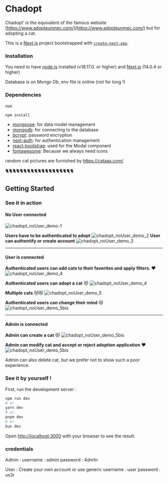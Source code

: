 
# Chadopt

Chadopt' is the equivalent of the famous website [https://www.adopteunmec.com/](https://www.adopteunmec.com/) but for adopting a cat. 

This is a [Next.js](https://nextjs.org/) project bootstrapped with [`create-next-app`](https://github.com/vercel/next.js/tree/canary/packages/create-next-app).

### Installation
You need to have [node.js](https://nodejs.org/en/download) installed (v18.17.0. or higher)
and [Next.js](https://nextjs.org/docs/getting-started/installation) (14.0.4 or higher)

Database is on Mongo Db, env file is online (not for long !)


### Dependencies
run
```bash
npm install
```
-   [mongoose](https://mongoosejs.com/docs/): for data model management
-   [mongodb](https://www.npmjs.com/package/mongodb): for connecting to the database
-   [bcrypt](https://www.npmjs.com/package/bcrypt): password encryption
-   [next-auth](https://www.npmjs.com/package/next-auth): for authentication management
-   [react-bootstrap](https://www.npmjs.com/package/react-bootstrap): used for the Modal component
-   [fontawesome](https://www.npmjs.com/package/react-fontawesome): Because we always need icons

random cat pictures are furnished by https://cataas.com/

🐈🐈🐈🐈🐈🐈🐈🐈🐈🐈🐈🐈🐈🐈🐈🐈🐈🐈🐈
## Getting Started

### See it in action


#### No User connected
![chadopt_noUser_demo-1](https://raw.githubusercontent.com/NataYOlie/chadopt/master/public/demo/intro_chadopt.gif)

**Users have to be authenticated to adopt**
![chadopt_noUser_demo_2](https://github.com/NataYOlie/chadopt/blob/master/public/demo/2_userCantAdoptIfNotConnected.gif?raw=true)
**User can authentify or create account** 
![chadopt_noUser_demo_3](https://github.com/NataYOlie/chadopt/blob/master/public/demo/3_createAccount.gif?raw=true)
- - - 
#### User is connected
**Authenticated users can add cats to their favorites and apply filters. ❤️**
![chadopt_noUser_demo_4](https://github.com/NataYOlie/chadopt/blob/master/public/demo/4_userCanFilterFavorites.gif?raw=true)

**Authenticated users can adopt a cat** 😻
![chadopt_noUser_demo_4](https://github.com/NataYOlie/chadopt/blob/master/public/demo/5_userCanAdoptCat.gif?raw=true)

**Multiple cats** 😻😻
![chadopt_noUser_demo_5](https://github.com/NataYOlie/chadopt/blob/master/public/demo/5bis_UsercanAdopt2cats.gif?raw=true)

**Authenticated users can change their mind** 😿
![chadopt_noUser_demo_5bis](https://github.com/NataYOlie/chadopt/blob/master/public/demo/6_UserCanDesadopt.gif?raw=true)
- - - 
#### Admin is connected
**Admin can create a cat** 😻
![chadopt_noUser_demo_5bis](https://github.com/NataYOlie/chadopt/blob/master/public/demo/7_AdminCanCreateCat.gif?raw=true)

**Admin can modify cat and accept or reject adoption application** ❤️
![chadopt_noUser_demo_5bis](https://github.com/NataYOlie/chadopt/blob/master/public/demo/8_AdminCanodifyCat_appStatus.gif?raw=true)

Admin can also delete cat, but we prefer not to show such a poor experience.

### See it by yourself !
First, run the development server :
```bash
npm run dev
# or
yarn dev
# or
pnpm dev
# or
bun dev
```
Open [http://localhost:3000](http://localhost:3000) with your browser to see the result.

### credentials
Admin : 
username : admin
password : 4dm1n

User : Create your own account or use generic
username : user
password : us3r


